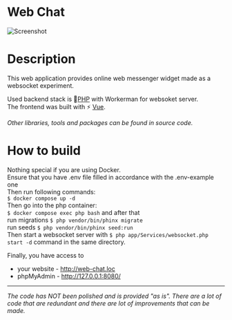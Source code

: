 ﻿# Web Chat

![Screenshot](https://i.ibb.co/2jVpnKD/image-2023-08-05-19-06-55.png)

# Description
This web application provides online web messenger widget made as a websocket experiment.

Used backend stack is 🐘[PHP](https://www.php.net/) with Workerman for websoket server.\
The frontend was built with ⚡️ [Vue](https://vuejs.org/).

_Other libraries, tools and packages can be found in source code._

# How to build
Nothing special if you are using Docker.\
Ensure that you have .env file filled in accordance with the .env-example one\
Then run following commands:\
```$ docker compose up -d```\
Then go into the php container:\
```$ docker compose exec php bash``` and after that \
run migrations  ```$ php vendor/bin/phinx migrate``` \
run seeds ```$ php vendor/bin/phinx seed:run``` \
Then start a websocket server with
```$ php app/Services/websocket.php start -d``` command in the same directory.

Finally, you have access to
- your website - http://web-chat.loc
- phpMyAdmin - http://127.0.0.1:8080/
___
_The code has NOT been polished and is provided "as is". There are a lot of code that are redundant and there are lot of improvements that can be made._
